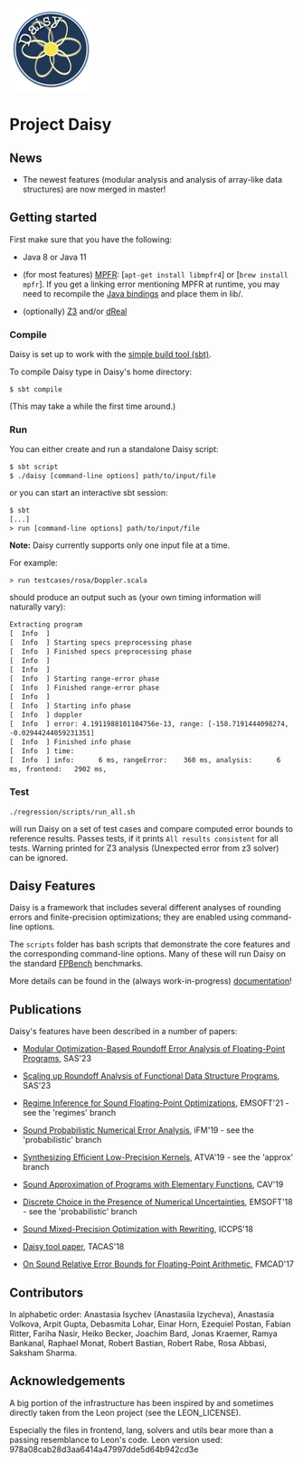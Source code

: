<img src="daisy_logo.jpg" width="150">

# Project Daisy

## News

* The newest features (modular analysis and analysis of array-like data structures) are now merged in master!


## Getting started

First make sure that you have the following:

* Java 8 or Java 11

* (for most features) [MPFR](http://www.mpfr.org/): \[`apt-get install libmpfr4`\] or \[`brew install mpfr`\]. If you get a linking error mentioning MPFR at runtime, you may need to recompile the [Java bindings](https://github.com/kframework/mpfr-java) and place them in lib/.

* (optionally) [Z3](https://github.com/Z3Prover/z3) and/or [dReal](https://github.com/dreal/dreal3)


### Compile

Daisy is set up to work with the [simple build tool (sbt)](http://www.scala-sbt.org/).

To compile Daisy type in Daisy's home directory:
```
$ sbt compile
```
(This may take a while the first time around.)

### Run

You can either create and run a standalone Daisy script:
```
$ sbt script
$ ./daisy [command-line options] path/to/input/file
```

or you can start an interactive sbt session:
```
$ sbt
[...]
> run [command-line options] path/to/input/file
```

**Note:** Daisy currently supports only one input file at a time.

For example:
```
> run testcases/rosa/Doppler.scala
```
should produce an output such as (your own timing information will naturally vary):
```
Extracting program
[  Info  ]
[  Info  ] Starting specs preprocessing phase
[  Info  ] Finished specs preprocessing phase
[  Info  ]
[  Info  ]
[  Info  ] Starting range-error phase
[  Info  ] Finished range-error phase
[  Info  ]
[  Info  ] Starting info phase
[  Info  ] doppler
[  Info  ] error: 4.1911988101104756e-13, range: [-158.7191444098274, -0.02944244059231351]
[  Info  ] Finished info phase
[  Info  ] time:
[  Info  ] info:      6 ms, rangeError:    360 ms, analysis:      6 ms, frontend:   2902 ms,
```

### Test
```
./regression/scripts/run_all.sh
```
will run Daisy on a set of test cases and compare computed error bounds to
reference results. Passes tests, if it prints `All results consistent` for all tests.
Warning printed for Z3 analysis (Unexpected error from z3 solver) can be ignored.


## Daisy Features

Daisy is a framework that includes several different analyses of rounding errors
and finite-precision optimizations; they are enabled using command-line options.

The `scripts` folder has bash scripts that demonstrate the core features and the
corresponding command-line options. Many of these will run Daisy on the standard
[FPBench](https://fpbench.org/benchmarks.html) benchmarks.

More details can be found in the (always work-in-progress) [documentation](doc/documentation.md)!


## Publications

Daisy's features have been described in a number of papers:

  * [Modular Optimization-Based Roundoff Error Analysis of Floating-Point Programs](https://malyzajko.github.io/papers/sas2023a.pdf), SAS'23

  * [Scaling up Roundoff Analysis of Functional Data Structure Programs](https://malyzajko.github.io/papers/sas2023b.pdf), SAS'23

  * [Regime Inference for Sound Floating-Point Optimizations](https://malyzajko.github.io/papers/emsoft2021.pdf), EMSOFT'21 - see the 'regimes' branch

  * [Sound Probabilistic Numerical Error Analysis](https://malyzajko.github.io/papers/iFM2019.pdf), iFM'19 - see the 'probabilistic' branch

  * [Synthesizing Efficient Low-Precision Kernels](https://malyzajko.github.io/papers/atva2019.pdf), ATVA'19 - see the 'approx' branch

  * [Sound Approximation of Programs with Elementary Functions](https://malyzajko.github.io/papers/cav2019b.pdf), CAV'19

  * [Discrete Choice in the Presence of Numerical Uncertainties](https://malyzajko.github.io/papers/emsoft2018.pdf), EMSOFT'18 - see the 'probabilistic' branch

  * [Sound Mixed-Precision Optimization with Rewriting](https://malyzajko.github.io/papers/iccps18_mixedtuning_rewriting.pdf), ICCPS'18

  * [Daisy tool paper](https://malyzajko.github.io/papers/tacas18_daisy_toolpaper.pdf), TACAS'18

  * [On Sound Relative Error Bounds for Floating-Point Arithmetic](https://malyzajko.github.io/papers/fmcad17_relative.pdf), FMCAD'17


## Contributors

In alphabetic order: Anastasia Isychev (Anastasiia Izycheva), Anastasia Volkova, Arpit Gupta, Debasmita Lohar, Einar Horn, Ezequiel Postan, Fabian Ritter, Fariha Nasir, Heiko Becker, Joachim Bard, Jonas Kraemer, Ramya Bankanal, Raphael Monat, Robert Bastian, Robert Rabe, Rosa Abbasi, Saksham Sharma.

## Acknowledgements

A big portion of the infrastructure has been inspired by and sometimes
directly taken from the Leon project (see the LEON_LICENSE).

Especially the files in frontend, lang, solvers and utils bear more than
a passing resemblance to Leon's code.
Leon version used: 978a08cab28d3aa6414a47997dde5d64b942cd3e
